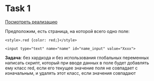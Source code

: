 # Task 1

[Посмотреть реализацию](https://codesandbox.io/s/task-1-ghrj4)

Предположим, есть страница, на которой всего одно поле:

`<style>.red {color: red;}</style>`

`<input type="text" name="name" id="name_input" value="Xxxx">`

**Задача**: без хардкода и без использования глобальных переменных написать скрипт, который при вводе данных в поле 
будет добавлять ему класс red, если его текущее значение поля не совпадает с изначальным, и удалять этот класс, 
если значения совпадают
